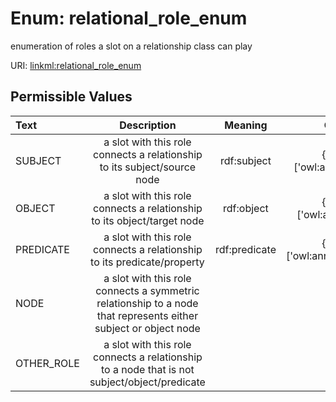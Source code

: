 
# Enum: relational_role_enum

enumeration of roles a slot on a relationship class can play

URI: [linkml:relational_role_enum](https://w3id.org/linkml/relational_role_enum)


## Permissible Values

| Text | Description | Meaning | Other Information |
| :--- | :---: | :---: | ---: |
| SUBJECT | a slot with this role connects a relationship to its subject/source node | rdf:subject | {'exact_mappings': ['owl:annotatedSource']} |
| OBJECT | a slot with this role connects a relationship to its object/target node | rdf:object | {'exact_mappings': ['owl:annotatedTarget']} |
| PREDICATE | a slot with this role connects a relationship to its predicate/property | rdf:predicate | {'exact_mappings': ['owl:annotatedProperty']} |
| NODE | a slot with this role connects a symmetric relationship to a node that represents either subject or object node |  |  |
| OTHER_ROLE | a slot with this role connects a relationship to a node that is not subject/object/predicate |  |  |


